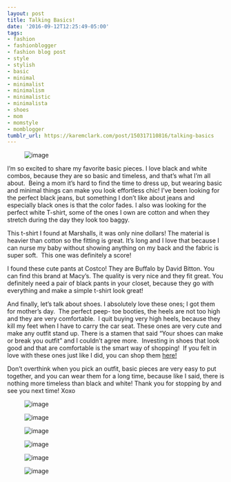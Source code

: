 ```yaml
---
layout: post
title: Talking Basics!
date: '2016-09-12T12:25:49-05:00'
tags:
- fashion
- fashionblogger
- fashion blog post
- style
- stylish
- basic
- minimal
- minimalist
- minimalism
- minimalistic
- minimalista
- shoes
- mom
- momstyle
- momblogger
tumblr_url: https://karemclark.com/post/150317110816/talking-basics
---
```

<figure data-orig-width="540" data-orig-height="693" data-orig-src="https://64.media.tumblr.com/aafd71127cc9fc80ed2bc988af544308/tumblr_inline_odein6BALF1t4qra9_540.jpg" class="tmblr-full"><img src="https://64.media.tumblr.com/1189e62c1f94368b1f654572e16e941f/tumblr_inline_odfc8oJou71t4qra9_540.jpg" alt="image" data-orig-width="540" data-orig-height="693" data-orig-src="https://64.media.tumblr.com/aafd71127cc9fc80ed2bc988af544308/tumblr_inline_odein6BALF1t4qra9_540.jpg"></figure>

I’m so excited to share my favorite basic pieces. I love black and white combos, because they are so basic and timeless, and that’s what I’m all about. &nbsp;Being a mom it’s hard to find the time to dress up, but wearing basic and minimal things can make you look effortless chic! I’ve been looking for the perfect black jeans, but something I don’t like about jeans and especially black ones is that the color fades. I also was looking for the perfect white T-shirt, some of the ones I own are cotton and when they stretch during the day they look too baggy.&nbsp;

This t-shirt I found at Marshalls, it was only nine dollars! The material is heavier than cotton so the fitting is great. It’s long and I love that because I can nurse my baby without showing anything on my back and the fabric is super soft. &nbsp;This one was definitely a score!

I found these cute pants at Costco! They are Buffalo by David Bitton. You can find this brand at Macy’s. The quality is very nice and they fit great. You definitely need a pair of black pants in your closet, because they go with everything and make a simple t-shirt look great!

And finally, let’s talk about shoes. I absolutely love these ones; I got them for mother’s day. &nbsp;The perfect peep- toe booties, the heels are not too high and they are very comfortable. &nbsp;I quit buying very high heels, because they kill my feet when I have to carry the car seat. These ones are very cute and make any outfit stand up. There is a stamen that said “Your shoes can make or break you outfit” and I couldn’t agree more. &nbsp;Investing in shoes that look good and that are comfortable is the smart way of shopping! &nbsp;If you felt in love with these ones just like I did, you can shop them [here!](http://www.dillards.com/p/gianni-bini-xanderr-peep-toe-booties/505173895?di=04457780_zi_black&categoryId=-10005&facetCache=pageSize%3D96%26beginIndex%3D0%26orderBy%3D1)

Don’t overthink when you pick an outfit, basic pieces are very easy to put together, and you can wear them for a long time, because like I said, there is nothing more timeless than black and white! Thank you for stopping by and see you next time! Xoxo

<figure data-orig-width="517" data-orig-height="810" data-orig-src="https://64.media.tumblr.com/28ba453d40d2b691b31d29916198a26a/tumblr_inline_odeisa8RZP1t4qra9_540.jpg" class="tmblr-full"><img src="https://64.media.tumblr.com/b1cfa6dd10dc1c78c47be654d8649543/tumblr_inline_odfc8p0Maz1t4qra9_540.jpg" alt="image" data-orig-width="517" data-orig-height="810" data-orig-src="https://64.media.tumblr.com/28ba453d40d2b691b31d29916198a26a/tumblr_inline_odeisa8RZP1t4qra9_540.jpg"></figure><figure data-orig-width="540" data-orig-height="473" data-orig-src="https://64.media.tumblr.com/91cd362e2769d0ffd498aab24d9cff45/tumblr_inline_odein9Ec8G1t4qra9_540.jpg" class="tmblr-full"><img src="https://64.media.tumblr.com/5e6202943120349a73a75b67b03306be/tumblr_inline_odfc8pH4v21t4qra9_540.jpg" alt="image" data-orig-width="540" data-orig-height="473" data-orig-src="https://64.media.tumblr.com/91cd362e2769d0ffd498aab24d9cff45/tumblr_inline_odein9Ec8G1t4qra9_540.jpg"></figure><figure data-orig-width="540" data-orig-height="756" data-orig-src="https://64.media.tumblr.com/c77816845b39b3bc36041bb2022f8a89/tumblr_inline_odeimzV6g01t4qra9_540.jpg" class="tmblr-full"><img src="https://64.media.tumblr.com/e1331ad37896421ab0ecf25c8b40cfb8/tumblr_inline_odfc8qxDzk1t4qra9_540.jpg" alt="image" data-orig-width="540" data-orig-height="756" data-orig-src="https://64.media.tumblr.com/c77816845b39b3bc36041bb2022f8a89/tumblr_inline_odeimzV6g01t4qra9_540.jpg"></figure><figure data-orig-width="540" data-orig-height="805" data-orig-src="https://64.media.tumblr.com/0b00332bee49e9779e8cdfc972578837/tumblr_inline_odeimufIqh1t4qra9_540.jpg" class="tmblr-full"><img src="https://64.media.tumblr.com/b7ca68c585f9a7ba2f8f7cc982475b91/tumblr_inline_odfc8rW1uG1t4qra9_540.jpg" alt="image" data-orig-width="540" data-orig-height="805" data-orig-src="https://64.media.tumblr.com/0b00332bee49e9779e8cdfc972578837/tumblr_inline_odeimufIqh1t4qra9_540.jpg"></figure><figure data-orig-width="540" data-orig-height="738" data-orig-src="https://64.media.tumblr.com/973fe0936ff543d9c9ded3b58b06cdc1/tumblr_inline_odeinillXa1t4qra9_540.jpg" class="tmblr-full"><img src="https://64.media.tumblr.com/6e591a0b52cca8a8941bc59e415a1a8c/tumblr_inline_odfc8rX6SA1t4qra9_540.jpg" alt="image" data-orig-width="540" data-orig-height="738" data-orig-src="https://64.media.tumblr.com/973fe0936ff543d9c9ded3b58b06cdc1/tumblr_inline_odeinillXa1t4qra9_540.jpg"></figure><figure data-orig-width="540" data-orig-height="609" data-orig-src="https://64.media.tumblr.com/a84ce8c5580861fddac6cab515cfc4ba/tumblr_inline_odeinlHjzJ1t4qra9_540.jpg" class="tmblr-full"><img src="https://64.media.tumblr.com/22b318a9feba70eee8c4d66486cfc496/tumblr_inline_odfc8sD78G1t4qra9_540.jpg" alt="image" data-orig-width="540" data-orig-height="609" data-orig-src="https://64.media.tumblr.com/a84ce8c5580861fddac6cab515cfc4ba/tumblr_inline_odeinlHjzJ1t4qra9_540.jpg"></figure>
